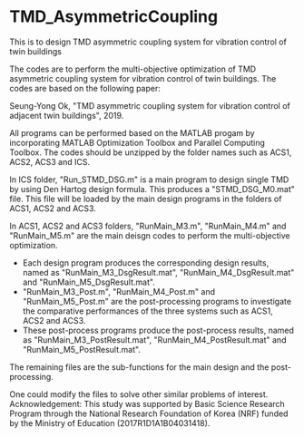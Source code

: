 # TMD_AsymmetricCoupling
This is to design TMD asymmetric coupling system for vibration control of twin buildings

The codes are to perform the multi-objective optimization of TMD asymmetric coupling system for vibration control of twin buildings. 
The codes are based on the following paper: 

Seung-Yong Ok, "TMD asymmetric coupling system for vibration control of adjacent twin buildings", 2019.

All programs can be performed based on the MATLAB progam by incorporating MATLAB Optimization Toolbox and Parallel Computing Toolbox. 
The codes should be unzipped by the folder names such as ACS1, ACS2, ACS3 and ICS.

In ICS folder, "Run_STMD_DSG.m" is a main program to design single TMD by using Den Hartog design formula. 
This produces a "STMD_DSG_M0.mat" file. This file will be loaded by the main design programs in the folders of ACS1, ACS2 and ACS3.

In ACS1, ACS2 and ACS3 folders, "RunMain_M3.m", "RunMain_M4.m" and "RunMain_M5.m" are the main deisgn codes to perform the multi-objective optimization. 
  - Each design program produces the corresponding design results, named as "RunMain_M3_DsgResult.mat", "RunMain_M4_DsgResult.mat" and "RunMain_M5_DsgResult.mat". 
  - "RunMain_M3_Post.m", "RunMain_M4_Post.m" and "RunMain_M5_Post.m" are the post-processing programs to investigate the comparative performances of the three systems such as ACS1, ACS2 and ACS3. 
  - These post-process programs produce the post-process results, named as "RunMain_M3_PostResult.mat", "RunMain_M4_PostResult.mat" and "RunMain_M5_PostResult.mat".

The remaining files are the sub-functions for the main design and the post-processing.

One could modify the files to solve other similar problems of interest. Acknowledgement: This study was supported by Basic Science Research Program through the National Research Foundation of Korea (NRF) funded by the Ministry of Education (2017R1D1A1B04031418).
